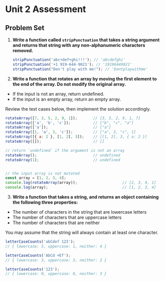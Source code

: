 # Unit 2 Assessment
## Problem Set

1. **Write a function called `stripPunctuation` that takes a string argument and returns that string with any non-alphanumeric characters removed.**

   ```javascript
   stripPunctuation('abc+def+ghi!!!'); // 'abcdefghi'
   stripPunctuation('+1 919-644-9821'); // '19196449821'
   stripPunctuation("Don't play with me!"); // 'Dontplaywithme'
   ```


2. **Write a function that rotates an array by moving the first element to the end of the array. Do not modify the original array.**

  * If the input is not an array, return undefined.
  * If the input is an empty array, return an empty array.
  
  Review the test cases below, then implement the solution accordingly.
  ```javascript
  rotateArray([7, 3, 5, 2, 9, 1]);       // [3, 5, 2, 9, 1, 7]
  rotateArray(['a', 'b', 'c']);          // ["b", "c", "a"]
  rotateArray(['a']);                    // ["a"]
  rotateArray([1, 'a', 3, 'c']);         // ["a", 3, "c", 1]
  rotateArray([{ a: 2 }, [1, 2], 3]);    // [[1, 2], 3, { a: 2 }]
  rotateArray([]);                       // []

  // return `undefined` if the argument is not an array
  rotateArray();                         // undefined
  rotateArray(1);                        // undefined


  // the input array is not mutated
  const array = [1, 2, 3, 4];
  console.log(rotateArray(array));                    // [2, 3, 4, 1]
  console.log(array);                                 // [1, 2, 3, 4]
  ```


3. **Write a function that takes a string, and returns an object containing the following three properties:**

  * The number of characters in the string that are lowercase letters
  * The number of characters that are uppercase letters
  * The number of characters that are neither

  You may assume that the string will always contain at least one character.

  ```javascript
  letterCaseCounts('abCdef 123');
  // { lowercase: 5, uppercase: 1, neither: 4 }

  letterCaseCounts('AbCd +Ef');
  // { lowercase: 3, uppercase: 3, neither: 2 }

  letterCaseCounts('123');
  // { lowercase: 0, uppercase: 0, neither: 3 }
  ```
